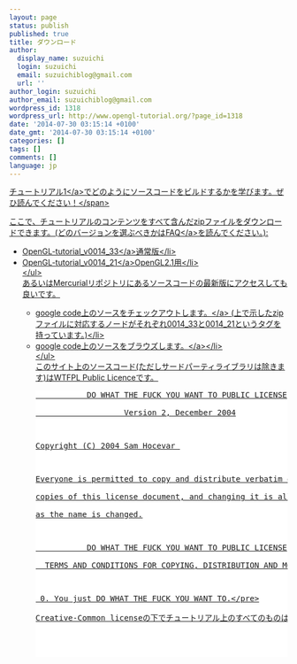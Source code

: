 ```yaml
---
layout: page
status: publish
published: true
title: ダウンロード
author:
  display_name: suzuichi
  login: suzuichi
  email: suzuichiblog@gmail.com
  url: ''
author_login: suzuichi
author_email: suzuichiblog@gmail.com
wordpress_id: 1318
wordpress_url: http://www.opengl-tutorial.org/?page_id=1318
date: '2014-07-30 03:15:14 +0100'
date_gmt: '2014-07-30 03:15:14 +0100'
categories: []
tags: []
comments: []
language: jp
---
```

<p><span style="color: #ff0000"><a title="チュートリアル1：ウィンドウを開く" href="http:&#47;&#47;www.opengl-tutorial.org&#47;ja&#47;opengl%e3%81%ae%e5%9f%ba%e7%a4%8e&#47;%e3%83%81%e3%83%a5%e3%83%bc%e3%83%88%e3%83%aa%e3%82%a2%e3%83%ab1%ef%bc%9a%e3%82%a6%e3%82%a3%e3%83%b3%e3%83%89%e3%82%a6%e3%82%92%e9%96%8b%e3%81%8f&#47;">チュートリアル1<&#47;a>でどのようにソースコードをビルドするかを学びます。ぜひ読んでください！<&#47;span></p>
<p>ここで、チュートリアルのコンテンツをすべて含んだzipファイルをダウンロードできます。(どのバージョンを選ぶべきかは<a title="FAQ" href="&#47;?page_id=526" target="_blank">FAQ<&#47;a>を読んでください。):</p>
<ul>
<li><a href="http:&#47;&#47;www.opengl-tutorial.org&#47;wp-content&#47;uploads&#47;2011&#47;05&#47;OpenGL-tutorial_v0014_33.zip">OpenGL-tutorial_v0014_33<&#47;a>通常版<&#47;li>
<li><a href="http:&#47;&#47;www.opengl-tutorial.org&#47;wp-content&#47;uploads&#47;2011&#47;05&#47;OpenGL-tutorial_v0014_21.zip">OpenGL-tutorial_v0014_21<&#47;a>OpenGL2.1用<&#47;li><br />
<&#47;ul><br />
あるいはMercurialリポジトリにあるソースコードの最新版にアクセスしても良いです。</p>
<ul>
<li><a href="http:&#47;&#47;code.google.com&#47;p&#47;opengl-tutorial-org&#47;source&#47;checkout">google code上のソースをチェックアウトします。<&#47;a> (上で示したzipファイルに対応するノードがそれぞれ0014_33と0014_21というタグを持っています。)<&#47;li>
<li><a href="http:&#47;&#47;code.google.com&#47;p&#47;opengl-tutorial-org&#47;source&#47;browse&#47;">google code上のソースをブラウズします。<&#47;a><&#47;li><br />
<&#47;ul><br />
このサイト上のソースコード(ただしサードパーティライブラリは除きます)はWTFPL Public Licenceです。</p>
<pre style="background-color: white;color: black">           DO WHAT THE FUCK YOU WANT TO PUBLIC LICENSE<br />
                   Version 2, December 2004</p>
<p>Copyright (C) 2004 Sam Hocevar </p>
<p>Everyone is permitted to copy and distribute verbatim or modified<br />
copies of this license document, and changing it is allowed as long<br />
as the name is changed.</p>
<p>           DO WHAT THE FUCK YOU WANT TO PUBLIC LICENSE<br />
  TERMS AND CONDITIONS FOR COPYING, DISTRIBUTION AND MODIFICATION</p>
<p> 0. You just DO WHAT THE FUCK YOU WANT TO.<&#47;pre><br />
Creative-Common licenseの下でチュートリアル上のすべてのものは利用可能です。: CC-BY-NC-NDについては<a href="http:&#47;&#47;creativecommons.org&#47;licenses&#47;by-nc-nd&#47;3.0&#47;fr&#47;deed.en">ここ<&#47;a>を見てください。</p>
